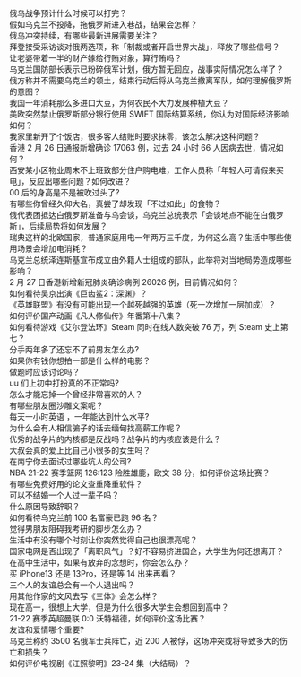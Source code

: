 俄乌战争预计什么时候可以打完？  
假如乌克兰不投降，拖俄罗斯进入巷战，结果会怎样？  
俄乌冲突持续，有哪些最新进展需要关注？  
拜登接受采访谈对俄两选项，称「制裁或者开启世界大战」，释放了哪些信号？  
让老婆带着一半的财产嫁给行贿对象，算行贿吗？  
乌克兰国防部长表示已粉碎俄军计划，俄方暂无回应，战事实际情况怎么样了？  
俄方称并不需要乌克兰的领土，结束行动后将从乌克兰撤离军队，如何理解俄罗斯的意图？  
我国一年消耗那么多进口大豆，为何农民不大力发展种植大豆？  
美欧突然禁止俄罗斯部分银行使用 SWIFT 国际结算系统，你认为对国际经济影响如何？  
我家里新开了个饭店，很多客人结账时要求抹零，该怎么解决这种问题？  
香港 2 月 26 日通报新增确诊 17063 例，过去 24 小时 66 人因病去世，情况如何？  
西安某小区物业周末不上班致部分住户购电难，工作人员称「年轻人可请假来买电」，反应出哪些问题？如何改进？  
00 后的身高是不是被吹过头了?  
有哪些你曾经久仰大名，真尝了却发现「不过如此」的食物？  
俄代表团抵达白俄罗斯准备与乌会谈，乌克兰总统表示「会谈地点不能在白俄罗斯」，后续局势将如何发展？  
瑞典这样的北欧国家，普通家庭用电一年两万三千度，为何这么高？生活中哪些使用场景会增加电消耗？  
乌克兰总统泽连斯基宣布成立由外籍人士组成的部队，此举将对当地局势造成哪些影响？  
2 月 27 日香港新增新冠肺炎确诊病例 26026 例，目前情况如何？  
如何看待吴京出演《巨齿鲨2：深渊》？  
《英雄联盟》有没有可能出现一个越死越强的英雄（死一次增加一层加成）？  
如何评价国产动画《凡人修仙传》年番第十八集？  
如何看待游戏《艾尔登法环》Steam 同时在线人数突破 76 万，列 Steam 史上第七？  
分手两年多了还忘不了前男友怎么办?  
如果你有钱你想拍一部是什么样的电影？  
做题时应该讨论吗？  
uu 们上初中打扮真的不正常吗?  
怎么才能忘掉一个曾经非常喜欢的人？  
有哪些朋友圈沙雕文案呢？  
每天一小时英语 ，一年能达到什么水平?  
为什么会有人相信骗子的话去缅甸找高薪工作呢？  
优秀的战争片的内核都是反战吗？战争片的内核应该是什么？  
大叔会真的爱上比自己小很多的女生吗？  
在南宁你去面试过哪些坑人的公司?  
NBA 21-22 赛季篮网 126:123 险胜雄鹿，欧文 38 分，如何评价这场比赛？  
有哪些免费好用的论文查重降重软件？  
可以不结婚一个人过一辈子吗？  
什么原因导致辞职？  
如何看待乌克兰前 100 名富豪已跑 96 名？  
觉得男朋友阻碍我考研的脚步怎么办？  
生活中有没有哪个时刻让你突然觉得自己也很漂亮呢？  
国家电网是否出现了「离职风气」？好不容易挤进国企，大学生为何还想离开？  
在高中生活中，如果有放弃的念想时，你会怎么办？  
买 iPhone13 还是 13Pro，还是等 14 出来再看？  
三个人的友谊总会有一个人退出吗？  
用其他作家的文风去写《三体》会怎么样？  
现在高一，很想上大学，但是为什么很多大学生会想回到高中？  
21-22 赛季英超曼联 0:0 沃特福德，如何评价这场比赛？  
友谊和爱情哪个重要?  
乌克兰称约 3500 名俄军士兵阵亡，近 200 人被俘，这场冲突或将导致多大的伤亡和损失？  
如何评价电视剧《江照黎明》23-24 集（大结局）？  
